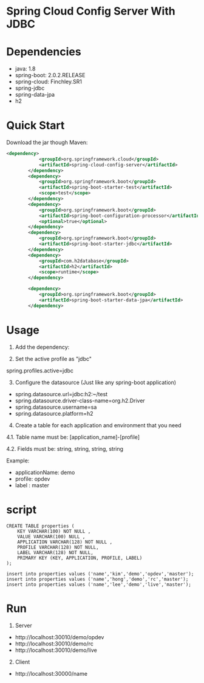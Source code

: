 # Spring Cloud Config Server With JDBC #

# Dependencies

- java: 1.8
- spring-boot: 2.0.2.RELEASE
- spring-cloud: Finchley.SR1
- spring-jdbc
- spring-data-jpa
- h2


# Quick Start #


Download the jar though Maven:

```xml
<dependency>
			<groupId>org.springframework.cloud</groupId>
			<artifactId>spring-cloud-config-server</artifactId>
		</dependency>
		<dependency>
			<groupId>org.springframework.boot</groupId>
			<artifactId>spring-boot-starter-test</artifactId>
			<scope>test</scope>
		</dependency>
		<dependency>
			<groupId>org.springframework.boot</groupId>
			<artifactId>spring-boot-configuration-processor</artifactId>
			<optional>true</optional>
		</dependency>
		<dependency>
			<groupId>org.springframework.boot</groupId>
			<artifactId>spring-boot-starter-jdbc</artifactId>
		</dependency>
		<dependency>
			<groupId>com.h2database</groupId>
			<artifactId>h2</artifactId>
			<scope>runtime</scope>
		</dependency>

		<dependency>
			<groupId>org.springframework.boot</groupId>
			<artifactId>spring-boot-starter-data-jpa</artifactId>
		</dependency>
```

# Usage

1. Add the dependency:

2. Set the active profile as "jdbc"

spring.profiles.active=jdbc

3. Configure the datasource (Just like any spring-boot application)

- spring.datasource.url=jdbc:h2:~/test
- spring.datasource.driver-class-name=org.h2.Driver
- spring.datasource.username=sa
- spring.datasource.platform=h2

4. Create a table for each application and environment that you need

4.1. Table name must be: [application_name]-[profile]

4.2. Fields must be: string, string, string, string

Example:

- applicationName: demo
- profile: opdev
- label : master

# script
```
CREATE TABLE properties (
	KEY VARCHAR(100) NOT NULL ,
	VALUE VARCHAR(100) NULL ,
	APPLICATION VARCHAR(128) NOT NULL ,
	PROFILE VARCHAR(128) NOT NULL,
	LABEL VARCHAR(128) NOT NULL,
	PRIMARY KEY (KEY, APPLICATION, PROFILE, LABEL)
);

insert into properties values ('name','kim','demo','opdev','master');
insert into properties values ('name','hong','demo','rc','master');
insert into properties values ('name','lee','demo','live','master');
```

# Run
1. Server
- http://localhost:30010/demo/opdev
- http://localhost:30010/demo/rc
- http://localhost:30010/demo/live

2. Client
- http://localhost:30000/name

